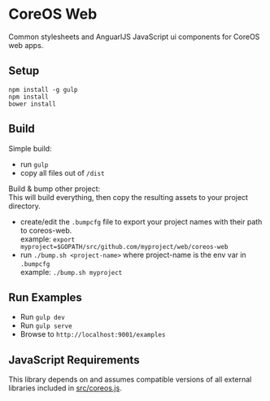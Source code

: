 # CoreOS Web

Common stylesheets and AnguarlJS JavaScript ui components for CoreOS web apps.

## Setup
```
npm install -g gulp
npm install
bower install
```

## Build
Simple build:
- run `gulp`
- copy all files out of `/dist`

Build & bump other project:  
This will build everything, then copy the resulting assets to your project directory.  

- create/edit the `.bumpcfg` file to export your project names with their path to coreos-web.  
  example: `export myproject=$GOPATH/src/github.com/myproject/web/coreos-web`
- run `./bump.sh <project-name>` where project-name is the env var in `.bumpcfg`  
  example: `./bump.sh myproject`


## Run Examples
- Run `gulp dev`
- Run `gulp serve`
- Browse to `http://localhost:9001/examples`


## JavaScript Requirements
This library depends on and assumes compatible versions of all external libraries included in [src/coreos.js](src/coreos.js).
